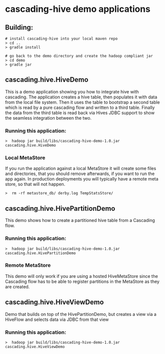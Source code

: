 # cascading-hive demo applications


## Building:

    # install cascading-hive into your local maven repo
    > cd ..
    > gradle install

    # go back to the demo directory and create the hadoop compliant jar
    > cd demo
    > gradle jar



## cascading.hive.HiveDemo

This is a demo application showing you how to integrate hive with cascading. The
application creates a hive table, then populates it with data from
the local file system. Then it uses the table to bootstrap a second table which
is read by a pure cascading flow and written to a third table. Finally the data
from the third table is read back via Hives JDBC support to show the seamless
integration between the two.


### Running this application:

    >  hadoop jar build/libs/cascading-hive-demo-1.0.jar cascading.hive.HiveDemo

### Local MetaStore

If you run the application against a local MetaStore it will create some files
and directories, that you should remove afterwards, if you want to run the app
again. In production deployments you will typically have a remote meta store, so
that will not happen.

    >  rm -rf metastore_db/ derby.log TempStatsStore/

## cascading.hive.HivePartitionDemo

This demo shows how to create a partitioned hive table from a Cascading flow.


### Running this application:

    >  hadoop jar build/libs/cascading-hive-demo-1.0.jar cascading.hive.HivePartitionDemo

### Remote MetaStore

This demo will only work if you are using a hosted HiveMetaStore since the
Cascading flow has to be able to register partitions in the MetaStore as they
are created.


## cascading.hive.HiveViewDemo

Demo that builds on top of the HivePartitionDemo, but creates a view via a
HiveFlow and selects data via JDBC from that view

### Running this application:

    >  hadoop jar build/libs/cascading-hive-demo-1.0.jar cascading.hive.HiveViewDemo



